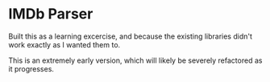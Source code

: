 IMDb Parser
===========

Built this as a learning excercise, and because the existing libraries didn't work exactly as I wanted them to.

This is an extremely early version, which will likely be severely refactored as it progresses.
